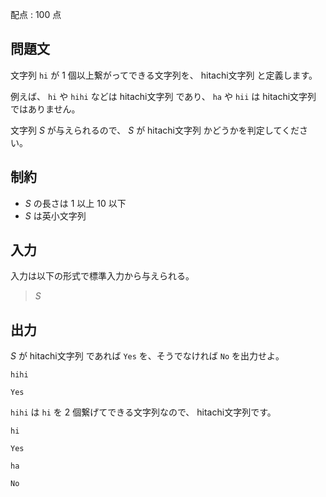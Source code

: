 配点 : $100$ 点

## 問題文

文字列 `hi` が $1$ 個以上繋がってできる文字列を、 hitachi文字列 と定義します。

例えば、 `hi` や `hihi` などは hitachi文字列 であり、 `ha` や `hii` は hitachi文字列 ではありません。

文字列 $S$ が与えられるので、 $S$ が hitachi文字列 かどうかを判定してください。

## 制約

- $S$ の長さは $1$ 以上 $10$ 以下
- $S$ は英小文字列

## 入力

入力は以下の形式で標準入力から与えられる。

> $S$

## 出力

$S$ が hitachi文字列 であれば `Yes` を、そうでなければ `No` を出力せよ。

```input1
hihi
```

```output1
Yes
```

`hihi` は `hi` を $2$ 個繋げてできる文字列なので、 hitachi文字列です。

```input2
hi
```

```output2
Yes
```

```input3
ha
```

```output3
No
```